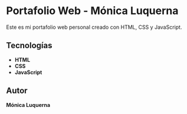 # Portafolio Web - Mónica Luquerna

Este es mi portafolio web personal creado con HTML, CSS y JavaScript.

## Tecnologías

- **HTML**
- **CSS**
- **JavaScript**

 ## Autor

**Mónica Luquerna**  

